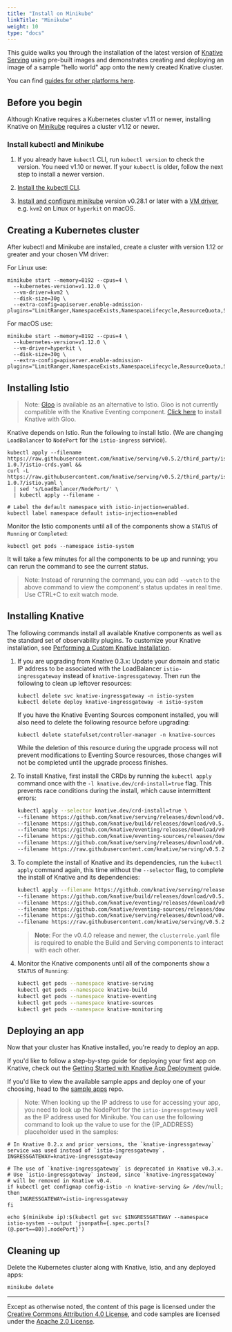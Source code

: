 ```yaml
---
title: "Install on Minikube"
linkTitle: "Minikube"
weight: 10
type: "docs"
---
```


This guide walks you through the installation of the latest version of
[Knative Serving](https://github.com/knative/serving) using pre-built images and
demonstrates creating and deploying an image of a sample "hello world" app onto
the newly created Knative cluster.

You can find [guides for other platforms here](./README.md).

## Before you begin

Although Knative requires a Kubernetes cluster v1.11 or newer, installing
Knative on [Minikube](https://github.com/kubernetes/minikube) requires a cluster
v1.12 or newer.

### Install kubectl and Minikube

1. If you already have `kubectl` CLI, run `kubectl version` to check the
   version. You need v1.10 or newer. If your `kubectl` is older, follow the next
   step to install a newer version.

1. [Install the kubectl CLI](https://kubernetes.io/docs/tasks/tools/install-kubectl/#install-kubectl).

1. [Install and configure minikube](https://github.com/kubernetes/minikube#installation)
   version v0.28.1 or later with a
   [VM driver](https://github.com/kubernetes/minikube#requirements), e.g. `kvm2`
   on Linux or `hyperkit` on macOS.

## Creating a Kubernetes cluster

After kubectl and Minikube are installed, create a cluster with version 1.12 or
greater and your chosen VM driver:

For Linux use:

```shell
minikube start --memory=8192 --cpus=4 \
  --kubernetes-version=v1.12.0 \
  --vm-driver=kvm2 \
  --disk-size=30g \
  --extra-config=apiserver.enable-admission-plugins="LimitRanger,NamespaceExists,NamespaceLifecycle,ResourceQuota,ServiceAccount,DefaultStorageClass,MutatingAdmissionWebhook"
```

For macOS use:

```shell
minikube start --memory=8192 --cpus=4 \
  --kubernetes-version=v1.12.0 \
  --vm-driver=hyperkit \
  --disk-size=30g \
  --extra-config=apiserver.enable-admission-plugins="LimitRanger,NamespaceExists,NamespaceLifecycle,ResourceQuota,ServiceAccount,DefaultStorageClass,MutatingAdmissionWebhook"
```

## Installing Istio

> Note: [Gloo](https://gloo.solo.io/) is available as an alternative to Istio.
> Gloo is not currently compatible with the Knative Eventing component.
> [Click here](./Knative-with-Gloo.md) to install Knative with Gloo.

Knative depends on Istio. Run the following to install Istio. (We are changing
`LoadBalancer` to `NodePort` for the `istio-ingress` service).

```shell
kubectl apply --filename https://raw.githubusercontent.com/knative/serving/v0.5.2/third_party/istio-1.0.7/istio-crds.yaml &&
curl -L https://raw.githubusercontent.com/knative/serving/v0.5.2/third_party/istio-1.0.7/istio.yaml \
  | sed 's/LoadBalancer/NodePort/' \
  | kubectl apply --filename -

# Label the default namespace with istio-injection=enabled.
kubectl label namespace default istio-injection=enabled
```

Monitor the Istio components until all of the components show a `STATUS` of
`Running` or `Completed`:

```shell
kubectl get pods --namespace istio-system
```

It will take a few minutes for all the components to be up and running; you can
rerun the command to see the current status.

> Note: Instead of rerunning the command, you can add `--watch` to the above
> command to view the component's status updates in real time. Use CTRL+C to
> exit watch mode.

## Installing Knative

The following commands install all available Knative components as well as the
standard set of observability plugins. To customize your Knative installation,
see [Performing a Custom Knative Installation](./Knative-custom-install.md).

1. If you are upgrading from Knative 0.3.x: Update your domain and static IP
   address to be associated with the LoadBalancer `istio-ingressgateway` instead
   of `knative-ingressgateway`. Then run the following to clean up leftover
   resources:

   ```
   kubectl delete svc knative-ingressgateway -n istio-system
   kubectl delete deploy knative-ingressgateway -n istio-system
   ```

   If you have the Knative Eventing Sources component installed, you will also
   need to delete the following resource before upgrading:

   ```
   kubectl delete statefulset/controller-manager -n knative-sources
   ```

   While the deletion of this resource during the upgrade process will not
   prevent modifications to Eventing Source resources, those changes will not be
   completed until the upgrade process finishes.

1. To install Knative, first install the CRDs by running the `kubectl apply`
   command once with the `-l knative.dev/crd-install=true` flag. This prevents
   race conditions during the install, which cause intermittent errors:

   ```bash
   kubectl apply --selector knative.dev/crd-install=true \
   --filename https://github.com/knative/serving/releases/download/v0.5.2/serving.yaml \
   --filename https://github.com/knative/build/releases/download/v0.5.0/build.yaml \
   --filename https://github.com/knative/eventing/releases/download/v0.5.0/release.yaml \
   --filename https://github.com/knative/eventing-sources/releases/download/v0.5.0/eventing-sources.yaml \
   --filename https://github.com/knative/serving/releases/download/v0.5.2/monitoring.yaml \
   --filename https://raw.githubusercontent.com/knative/serving/v0.5.2/third_party/config/build/clusterrole.yaml
   ```

1. To complete the install of Knative and its dependencies, run the
   `kubectl apply` command again, this time without the `--selector` flag, to
   complete the install of Knative and its dependencies:

   ```bash
   kubectl apply --filename https://github.com/knative/serving/releases/download/v0.5.2/serving.yaml \
   --filename https://github.com/knative/build/releases/download/v0.5.0/build.yaml \
   --filename https://github.com/knative/eventing/releases/download/v0.5.0/release.yaml \
   --filename https://github.com/knative/eventing-sources/releases/download/v0.5.0/eventing-sources.yaml \
   --filename https://github.com/knative/serving/releases/download/v0.5.2/monitoring.yaml \
   --filename https://raw.githubusercontent.com/knative/serving/v0.5.2/third_party/config/build/clusterrole.yaml
   ```

   > **Note**: For the v0.4.0 release and newer, the `clusterrole.yaml` file is
   > required to enable the Build and Serving components to interact with each
   > other.

1. Monitor the Knative components until all of the components show a `STATUS` of
   `Running`:
   ```bash
   kubectl get pods --namespace knative-serving
   kubectl get pods --namespace knative-build
   kubectl get pods --namespace knative-eventing
   kubectl get pods --namespace knative-sources
   kubectl get pods --namespace knative-monitoring
   ```

## Deploying an app

Now that your cluster has Knative installed, you're ready to deploy an app.

If you'd like to follow a step-by-step guide for deploying your first app on
Knative, check out the
[Getting Started with Knative App Deployment](./getting-started-knative-app.md)
guide.

If you'd like to view the available sample apps and deploy one of your choosing,
head to the [sample apps](../serving/samples/README.md) repo.

> Note: When looking up the IP address to use for accessing your app, you need
> to look up the NodePort for the `istio-ingressgateway` well as the IP address
> used for Minikube. You can use the following command to look up the value to
> use for the {IP_ADDRESS} placeholder used in the samples:

```shell
# In Knative 0.2.x and prior versions, the `knative-ingressgateway` service was used instead of `istio-ingressgateway`.
INGRESSGATEWAY=knative-ingressgateway

# The use of `knative-ingressgateway` is deprecated in Knative v0.3.x.
# Use `istio-ingressgateway` instead, since `knative-ingressgateway`
# will be removed in Knative v0.4.
if kubectl get configmap config-istio -n knative-serving &> /dev/null; then
    INGRESSGATEWAY=istio-ingressgateway
fi

echo $(minikube ip):$(kubectl get svc $INGRESSGATEWAY --namespace istio-system --output 'jsonpath={.spec.ports[?(@.port==80)].nodePort}')
```

## Cleaning up

Delete the Kubernetes cluster along with Knative, Istio, and any deployed apps:

```shell
minikube delete
```

---

Except as otherwise noted, the content of this page is licensed under the
[Creative Commons Attribution 4.0 License](https://creativecommons.org/licenses/by/4.0/),
and code samples are licensed under the
[Apache 2.0 License](https://www.apache.org/licenses/LICENSE-2.0).
